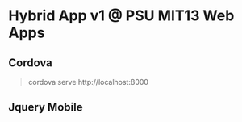 # Hybrid App v1 @ PSU MIT13 Web Apps

## Cordova 
> cordova serve
http://localhost:8000
## Jquery Mobile

